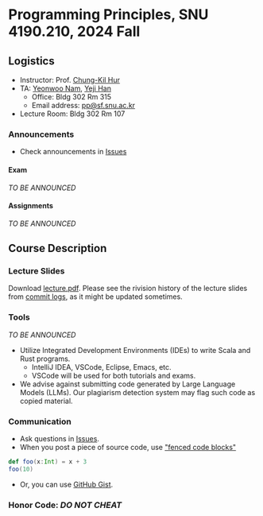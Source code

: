 # Programming Principles, SNU 4190.210, 2024 Fall

## Logistics
- Instructor: Prof. [Chung-Kil Hur](https://sf.snu.ac.kr/gil.hur)
- TA: [Yeonwoo Nam](https://sf.snu.ac.kr/yeonwoo.nam), [Yeji Han](https://sf.snu.ac.kr/yeji.han)
  - Office: Bldg 302 Rm 315
  - Email address: pp@sf.snu.ac.kr
- Lecture Room: Bldg 302 Rm 107

### Announcements
- Check announcements in [Issues](https://github.com/snu-sf-class/pp202402/issues)

#### Exam
_TO BE ANNOUNCED_

#### Assignments
_TO BE ANNOUNCED_

## Course Description
### Lecture Slides

Download [lecture.pdf](https://github.com/snu-sf-class/pp202402/blob/main/lecture.pdf). Please see the rivision history of the lecture slides from [commit logs](https://github.com/snu-sf-class/pp202402/commits/main), as it might be updated sometimes.


### Tools
_TO BE ANNOUNCED_

- Utilize Integrated Development Environments (IDEs) to write Scala and Rust programs.
  - IntelliJ IDEA, VSCode, Eclipse, Emacs, etc.
  - VSCode will be used for both tutorials and exams.
- We advise against submitting code generated by Large Language Models (LLMs). Our plagiarism detection system may flag such code as copied material.

### Communication

- Ask questions in [Issues](https://github.com/snu-sf-class/pp202402/issues).
- When you post a piece of source code, use ["fenced code blocks"](https://help.github.com/articles/creating-and-highlighting-code-blocks/)
```scala
def foo(x:Int) = x + 3
foo(10)
```
- Or, you can use [GitHub Gist](https://gist.github.com/).

### Honor Code: _DO NOT CHEAT_
